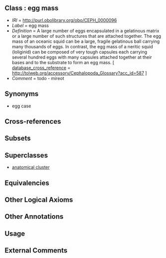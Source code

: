 
## Class : egg mass

 * *IRI* = http://purl.obolibrary.org/obo/CEPH_0000096
 * *Label* = egg mass
 * *Definition* = A large number of eggs encapsulated in a gelatinous matrix or a large number of such structures that are attached together. The egg mass of an oceanic squid can be a large, fragile gelatinous ball carrying many thousands of eggs. In contrast, the egg mass of a neritic squid (loliginid) can be composed of very tough capsules each carrying several hundred eggs with many capsules attached together at their bases and to the substrate to form an egg mass. [ [database_cross_reference](../../ef/oboInOwl#hasDbXref.md) = http://tolweb.org/accessory/Cephalopoda_Glossary?acc_id=587 ]
 * *Comment* = todo - mireot

## Synonyms

 * egg case

## Cross-references


## Subsets


## Superclasses

 * [anatomical cluster](../../UBERON/77/UBERON_0000477.md)

## Equivalencies


## Other Logical Axioms


## Other Annotations


## Usage


## External Comments

